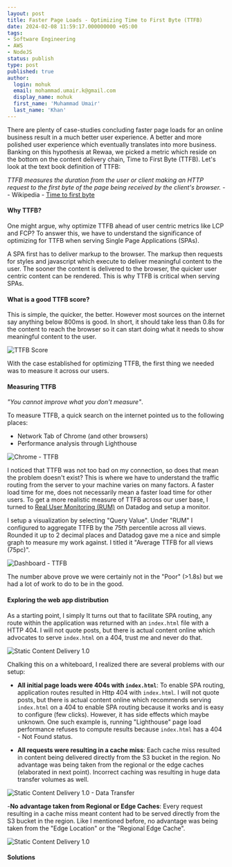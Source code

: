 ```yaml
---
layout: post
title: Faster Page Loads - Optimizing Time to First Byte (TTFB)
date: 2024-02-08 11:59:17.000000000 +05:00
tags:
- Software Engineering
- AWS
- NodeJS
status: publish
type: post
published: true
author:
  login: mohuk
  email: mohammad.umair.k@gmail.com
  display_name: mohuk
  first_name: 'Muhammad Umair'
  last_name: 'Khan'
---
```

There are plenty of case-studies concluding faster page loads for an online business result in a much better user experience. A better and more polished user experience which eventually translates into more business. Banking on this hypothesis at Rewaa, we picked a metric which reside on the bottom on the content delivery chain, Time to First Byte (TTFB). Let's look at the text book definition of TTFB:

*TTFB measures the duration from the user or client making an HTTP request to the first byte of the page being received by the client's browser.* -- Wikipedia - [Time to first byte](https://en.wikipedia.org/wiki/Time_to_first_byte#) 

#### Why TTFB?
One might argue, why optimize TTFB ahead of user centric metrics like LCP and FCP? To answer this, we have to understand the significance of optimizing for TTFB when serving Single Page Applications (SPAs).

A SPA first has to deliver markup to the browser. The markup then requests for styles and javascript which execute to deliver meaningful content to the user. The sooner the content is delivered to the browser, the quicker user centric content can be rendered. This is why TTFB is critical when serving SPAs.

#### What is a good TTFB score?
This is simple, the quicker, the better. However most sources on the internet say anything below 800ms is good. In short, it should take less than 0.8s for the content to reach the browser so it can start doing what it needs to show meaningful content to the user.

![TTFB Score](/assets/img/2024-02-08-img-01.png)

With the case established for optimizing TTFB, the first thing we needed was to measure it across our users.

#### Measuring TTFB

*"You cannot improve what you don't measure"*.

To measure TTFB, a quick search on the internet pointed us to the following places:
- Network Tab of Chrome (and other browsers)
- Performance analysis through Lighthouse

![Chrome - TTFB](/assets/img/2024-02-08-img-02.png)

I noticed that TTFB was not too bad on my connection, so does that mean the problem doesn't exist? This is where we have to understand the traffic routing from the server to your machine varies on many factors. A faster load time for me, does not necessarily mean a faster load time for other users. To get a more realistic measure of TTFB across our user base, I turned to [Real User Monitoring (RUM)](https://docs.datadoghq.com/real_user_monitoring/) on Datadog and setup a monitor.

I setup a visualization by selecting "Query Value". Under "RUM" I configured to aggregate TTFB by the 75th percentile across all views. Rounded it up to 2 decimal places and Datadog gave me a nice and simple graph to measure my work against. I titled it "Average TTFB for all views (75pc)".

![Dashboard - TTFB](/assets/img/2024-02-08-img-03.png)

The number above prove we were certainly not in the "Poor" (>1.8s) but we had a lot of work to do to be in the good.

#### Exploring the web app distribution
As a starting point, I simply  It turns out that to facilitate SPA routing, any route within the application was returned with an `index.html` file with a HTTP 404. I will not quote posts, but there is actual content online which advocates to serve `index.html` on a 404, trust me and never do that.

![Static Content Delivery 1.0](/assets/img/2024-02-08-img-04.png)

Chalking this on a whiteboard, I realized there are several problems with our setup:

- **All initial page loads were 404s with `index.html`**: To enable SPA routing, application routes resulted in Http 404 with `index.html`. I will not quote posts, but there is actual content online which recommends serving `index.html` on a 404 to enable SPA routing because it works and is easy to configure (few clicks). However, it has side effects which maybe unknown. One such example is, running "Lighthouse" page load performance refuses to compute results because `index.html` has a 404 - Not Found status. 

- **All requests were resulting in a cache miss**: Each cache miss resulted in content being delivered directly from the S3 bucket in the region. No advantage was being taken from the regional or the edge caches (elaborated in next point). Incorrect caching was resulting in huge data transfer volumes as well.

![Static Content Delivery 1.0 - Data Transfer](/assets/img/2024-02-08-img-05.png)

-**No advantage taken from Regional or Edge Caches**: Every request resulting in a cache miss meant content had to be served directly from the S3 bucket in the region. Like I mentioned before, no advantage was being taken from the "Edge Location" or the "Regional Edge Cache".

![Static Content Delivery 1.0](/assets/img/2024-02-08-img-06.png)

#### Solutions
